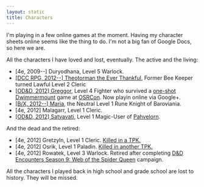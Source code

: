 ```yaml
---
layout: static
title: Characters
---
```


I'm playing in a few online games at the moment. Having my character sheets online seems like the thing to do. I'm not a big fan of Google Docs, so here we are.

All the characters I have loved and lost, eventually. The active and the living: 

 * \[4e, 2009--\] Duryodhana, Level 5 Warlock.
 * [\[DCC RPG, 2012--\] Theotorman the Ever Thankful][theotorman], Former Bee Keeper turned Lawful Level 2 Cleric
 * [\[OD&D, 2012\] Greggor][greggor], Level 4 Fighter who survived a [one-shot Dwimmermount][dwimmermount] game at [OSRCon][]. Now playin online via Google+.
 * [\[B/X, 2012--\] Maria][maria], the Neutral Level 1 Rune Knight of Baroviania.
 * \[4e, 2012\] Malagarr, Level 1 Cleric.
 * [\[OD&D, 2012\] Satyavati][satyavati], Level 1 Magic-User of [Pahvelorn][].
 
And the dead and the retired: 

 * \[4e, 2012\] Gretzyln, Level 1 Cleric. [Killed in a TPK.][total-party-kill]
 * \[4e, 2012\] Osrik, Level 1 Paladin. [Killed in another TPK.][dead-again]
 * \[4e, 2012\] Rowatek, Level 3 Warlock. Retired after completing [D&D Encounters Season 9: Web of the Spider Queen][d&d-season-9] campaign.
 

[maria]: /characters/maria/
[theotorman]: /characters/theotorman/
[greggor]: /characters/greggor/
[satyavati]: /characters/satyavati/
[pahvelorn]: http://untimately.blogspot.ca/p/pahvelorn.html
[dwimmermount]: /blog/dwimmermount-osrcon-level-1/
[osrcon]: /blog/osrcon-2012
[total-party-kill]: /blog/total-party-kill/
[dead-again]: /blog/dead-again/
[d&d-season-9]: http://dungeonsmaster.com/2012/08/dd-encounters-web-of-the-spider-queen-report-card/

All the characters I played back in high school and grade school are lost to history. They will be missed.